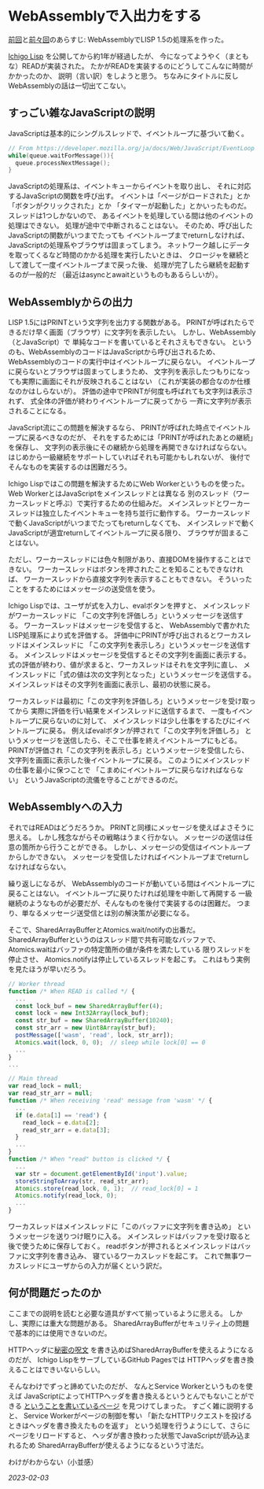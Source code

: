 # WebAssemblyで入出力をする

[前回](/2022/wasm_comp.html)と[前々回](/2022/wasm_inter.html)のあらすじ:
WebAssemblyでLISP 1.5の処理系を作った。

[Ichigo Lisp](https://github.com/zick/IchigoLisp)
を公開してから約1年が経過したが、
今になってようやく（まともな）READが実装された。
たかがREADを実装するのにどうしてこんなに時間がかかったのか、
説明（言い訳）をしようと思う。
ちなみにタイトルに反しWebAssemblyの話は一切出てこない。

## すっごい雑なJavaScriptの説明

JavaScriptは基本的にシングルスレッドで、イベントループに基づいて動く。

```c++
// From https://developer.mozilla.org/ja/docs/Web/JavaScript/EventLoop
while(queue.waitForMessage()){
  queue.processNextMessage();
}
```

JavaScriptの処理系は、イベントキューからイベントを取り出し、
それに対応するJavaScriptの関数を呼び出す。
イベントは「ページがロードされた」とか「ボタンがクリックされた」とか
「タイマーが起動した」とかいったものだ。
スレッドは1つしかないので、
あるイベントを処理している間は他のイベントの処理はできない。
処理が途中で中断されることはない。
そのため、呼び出したJavaScriptの関数がいつまでたっても
イベントループまでreturnしなければ、
JavaScriptの処理系やブラウザは固まってしまう。
ネットワーク越しにデータを取ってくるなど時間のかかる処理を実行したいときは、
クロージャを継続として渡して一度イベントループまで戻った後、
処理が完了したら継続を起動するのが一般的だ
（最近はasyncとawaitというものもあるらしいが）。

## WebAssemblyからの出力

LISP 1.5にはPRINTという文字列を出力する関数がある。
PRINTが呼ばれたらできるだけ早く画面（ブラウザ）に文字列を表示したい。
しかし、WebAssembly（とJavaScript）で
単純なコードを書いているとそれさえもできない。
というのも、WebAssemblyのコードはJavaScriptから呼び出されるため、
WebAssemblyのコードの実行中はイベントループに戻らない。
イベントループに戻らないとブラウザは固まってしまうため、
文字列を表示したつもりになっても実際に画面にそれが反映されることはない
（これが実装の都合なのか仕様なのかはしらないが）。
評価の途中でPRINTが何度も呼ばれても文字列は表示されず、
式全体の評価が終わりイベントループに戻ってから
一斉に文字列が表示されることになる。

JavaScript流にこの問題を解決するなら、
PRINTが呼ばれた時点でイベントループに戻るべきなのだが、
それをするためには「PRINTが呼ばれたあとの継続」を保存し、
文字列の表示後にその継続から処理を再開できなければならない。
はじめから一級継続をサポートしていればそれも可能かもしれないが、
後付でそんなものを実装するのは困難だろう。

Ichigo Lispではこの問題を解決するためにWeb Workerというものを使った。
Web WorkerとはJavaScriptをメインスレッドとは異なる
別のスレッド（ワーカースレッドと呼ぶ）で実行するための仕組みだ。
メインスレッドとワーカースレッドは独立したイベントキューを持ち並行に動作する。
ワーカースレッドで動くJavaScriptがいつまでたってもreturnしなくても、
メインスレッドで動くJavaScriptが適宜returnしてイベントループに戻る限り、
ブラウザが固まることはない。

ただし、ワーカースレッドには色々制限があり、直接DOMを操作することはできない。
ワーカースレッドはボタンを押されたことを知ることもできなければ、
ワーカースレッドから直接文字列を表示することもできない。
そういったことをするためにはメッセージの送受信を使う。

Ichigo Lispでは、ユーザが式を入力し、evalボタンを押すと、
メインスレッドがワーカースレッドに
「この文字列を評価しろ」というメッセージを送信する。
ワーカースレッドはメッセージを受信すると、
WebAssemblyで書かれたLISP処理系により式を評価する。
評価中にPRINTが呼び出されるとワーカスレッドはメインスレッドに
「この文字列を表示しろ」というメッセージを送信する。
メインスレッドはメッセージを受信するとその文字列を画面に表示する。
式の評価が終わり、値が求まると、ワーカスレッドはそれを文字列に直し、
メインスレッドに「式の値は次の文字列となった」というメッセージを送信する。
メインスレッドはその文字列を画面に表示し、最初の状態に戻る。

ワーカスレッドは最初に「この文字列を評価しろ」というメッセージを受け取ってから
実際に評価を行い結果をメインスレッドに送信するまで、
一度もイベントループに戻らないのに対して、
メインスレッドは少し仕事をするたびにイベントループに戻る。
例えばevalボタンが押されて「この文字列を評価しろ」
というメッセージを送信したら、そこで仕事を終えイベントループにもどる。
PRINTが評価され「この文字列を表示しろ」というメッセージを受信したら、
文字列を画面に表示した後イベントループに戻る。
このようにメインスレッドの仕事を最小に保つことで
「こまめにイベントループに戻らなければならない」
というJavaScriptの流儀を守ることができるのだ。

## WebAssemblyへの入力

それではREADはどうだろうか。
PRINTと同様にメッセージを使えばよさそうに思える。
しかし残念ながらその戦略はうまく行かない。
メッセージの送信は任意の箇所から行うことができる。
しかし、メッセージの受信はイベントループからしかできない。
メッセージを受信したければイベントループまでreturnしなければならない。

繰り返しになるが、
WebAssemblyのコードが動いている間はイベントループに戻ることはない。
イベントループに戻りたければ処理を中断して再開する
一級継続のようなものが必要だが、そんなものを後付で実装するのは困難だ。
つまり、単なるメッセージ送受信とは別の解決策が必要になる。

そこで、SharedArrayBufferとAtomics.wait/notifyの出番だ。
SharedArrayBufferというのはスレッド間で共有可能なバッファで、
Atomics.waitはバッファの特定箇所の値が条件を満たしている
限りスレッドを停止させ、
Atomics.notifyは停止しているスレッドを起こす。
これはもう実例を見たほうが早いだろう。

```javascript
// Worker thread
function /* When READ is called */ {
  ...
  const lock_buf = new SharedArrayBuffer(4);
  const lock = new Int32Array(lock_buf);
  const str_buf = new SharedArrayBuffer(10240);
  const str_arr = new Uint8Array(str_buf);
  postMessage(['wasm', 'read', lock, str_arr]);
  Atomics.wait(lock, 0, 0);  // sleep while lock[0] == 0
  ...
}
...

// Main thread
var read_lock = null;
var read_str_arr = null;
function /* When receiving 'read' message from 'wasm' */ {
  ...
  if (e.data[1] == 'read') {
    read_lock = e.data[2];
    read_str_arr = e.data[3];
  }
  ...
}
function /* When "read" button is clicked */ {
  ...
  var str = document.getElementById('input').value;
  storeStringToArray(str, read_str_arr);
  Atomics.store(read_lock, 0, 1);  // read_lock[0] = 1
  Atomics.notify(read_lock, 0);
  ...
}
```

ワーカスレッドはメインスレッドに「このバッファに文字列を書き込め」
というメッセージを送りつけ眠りに入る。
メインスレッドはバッファを受け取ると後で使うために保存しておく。
readボタンが押されるとメインスレッドはバッファに文字列を書き込み、
寝ているワーカスレッドを起こす。
これで無事ワーカスレッドにユーザからの入力が届くという訳だ。

## 何が問題だったのか

ここまでの説明を読むと必要な道具がすべて揃っているように思える。
しかし、実際には重大な問題がある。
SharedArrayBufferがセキュリティ上の問題で基本的には使用できないのだ。

HTTPヘッダに[秘密の呪文](https://developer.mozilla.org/ja/docs/Web/JavaScript/Reference/Global_Objects/SharedArrayBuffer#%E3%82%BB%E3%82%AD%E3%83%A5%E3%83%AA%E3%83%86%E3%82%A3%E3%81%AE%E8%A6%81%E4%BB%B6)
を書き込めばSharedArrayBufferを使えるようになるのだが、
Ichigo LispをサーブしているGitHub Pagesでは
HTTPヘッダを書き換えることはできいないらしい。

そんなわけでずっと諦めていたのだが、
なんとService Workerというものを使えば
JavaScriptによってHTTPヘッダを書き換えるというとんでもないことができる
[ということを書いているページ](https://stefnotch.github.io/web/COOP%20and%20COEP%20Service%20Worker/)
を見つけてしまった。
すごく雑に説明すると、
Service Workerがページの制御を奪い
「新たなHTTPリクエストを投げるときはヘッダを書き換えたものを返す」
という処理を行うようにして、さらにページをリロードすると、
ヘッダが書き換わった状態でJavaScriptが読み込まれるため
SharedArrayBufferが使えるようになるという寸法だ。

わけがわからない（小並感）

*2023-02-03*
